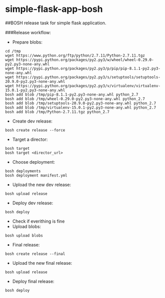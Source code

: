 # simple-flask-app-bosh
##BOSH release task for simple flask application.

###Release workflow:

- Prepare blobs:
```
cd /tmp
wget https://www.python.org/ftp/python/2.7.11/Python-2.7.11.tgz
wget https://pypi.python.org/packages/py2.py3/w/wheel/wheel-0.29.0-py2.py3-none-any.whl
wget https://pypi.python.org/packages/py2.py3/p/pip/pip-8.1.1-py2.py3-none-any.whl
wget https://pypi.python.org/packages/py2.py3/s/setuptools/setuptools-20.9.0-py2.py3-none-any.whl
wget https://pypi.python.org/packages/py2.py3/v/virtualenv/virtualenv-15.0.1-py2.py3-none-any.whl
bosh add blob /tmp/pip-8.1.1-py2.py3-none-any.whl python_2.7
bosh add blob /tmp/wheel-0.29.0-py2.py3-none-any.whl python_2.7
bosh add blob /tmp/setuptools-20.9.0-py2.py3-none-any.whl python_2.7
bosh add blob /tmp/virtualenv-15.0.1-py2.py3-none-any.whl python_2.7
bosh add blob /tmp/Python-2.7.11.tgz python_2.7
```
- Create dev release:
```
bosh create release --force
```
- Target a director:
```
bosh target
bosh target <director_url>
```
- Choose deployment:
```
bosh deployments
bosh deployment manifest.yml
```
- Upload the new dev release:
```
bosh upload release
```
- Deploy dev release:
```
bosh deploy
```
- Check if everithing is fine
- Upload blobs:
```
bosh upload blobs
```
- Final release:
```
bosh create release --final
```
- Upload the new final release:
```
bosh upload release
```
- Deploy final release:
```
bosh deploy
```
